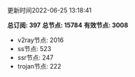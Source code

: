 更新时间2022-06-25 13:18:41

**总订阅: 397**
**总节点: 15784**
**有效节点: 3008**
- v2ray节点: 2016
- ss节点: 523
- ssr节点: 247
- trojan节点: 222
